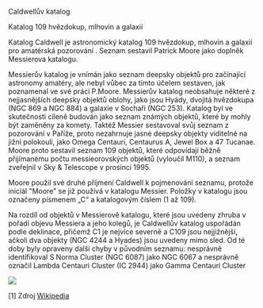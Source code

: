 Caldwellův katalog

Katalog 109 hvězdokup, mlhovin a galaxií

Katalog Caldwell je astronomický katalog 109 hvězdokup, mlhovin a galaxií pro amatérská pozorování . Seznam sestavil Patrick Moore jako doplněk Messierova katalogu.

Messierův katalog je vnímán jako seznam deepsky objektů pro začínající astronomy amatéry, ale nebyl vůbec za tímto účelem sestaven, jak poznamenal ve své práci P.Moore.
Messierův katalog neobsahuje některé z nejjasnějších deepsky objektů oblohy, jako jsou Hyády, dvojitá hvězdokupa (NGC 869 a NGC 884) a galaxie v Sochaři (NGC 253).
Katalog byl ve skutečnosti cíleně budován jako seznam známých objektů, které by mohly být zaměněny za komety. Taktéž Messier sestavoval svůj seznam
z pozorování v Paříže, proto nezahrnuje jasné deepsky objekty viditelné na jižní polokouli, jako Omega Centauri, Centaurus A, Jewel Box a 47 Tucanae.
Moore proto sestavil seznam 109 objektů, které odpovídají běžně přijímanému počtu messieorovských objektů (vyloučil M110), a seznam zveřejnil v Sky & Telescope v prosinci 1995.

Moore použil své druhé příjmení Caldwell k pojmenování seznamu, protože iniciál "Moore" se již používá v katalogu Messier. Položky v katalogu jsou označeny písmenem „C“ a katalogovým číslem (1 až 109).

Na rozdíl od objektů v Messierově katalogu, které jsou uvedeny zhruba v pořadí objevu Messiera a jeho kolegů, je Caldwellův katalog uspořádán podle deklinace, přičemž C1 je nejvíce
severně a C109 jsou nejjižnější, ačkoli dva objekty (NGC 4244 a Hyades) jsou uvedeny mimo sled. Od té doby byly opraveny další chyby v původním seznamu:
nesprávně identifikoval S Norma Cluster (NGC 6087) jako NGC 6067 a nesprávně označil Lambda Centauri Cluster (IC 2944) jako Gamma Centauri Cluster

![](https://upload.wikimedia.org/wikipedia/commons/thumb/0/0a/CaldwellStarChart.svg/1000px-CaldwellStarChart.svg.png)

[1] Zdroj [Wikipedia](https://en.wikipedia.org/wiki/Caldwell_catalogue)
